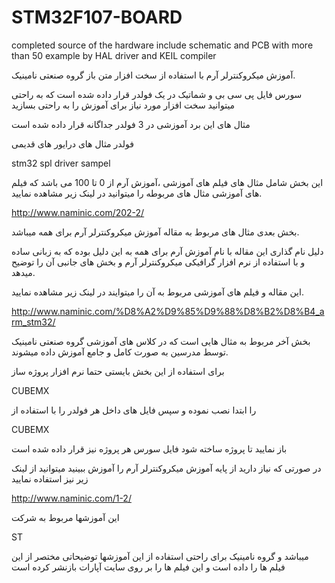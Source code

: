 # STM32F107-BOARD
completed source of the hardware include schematic and PCB with more than 50 example by HAL driver and KEIL compiler 

آموزش میکروکنترلر آرم با استفاده از سخت افزار متن باز گروه صنعتی نامینیک.

سورس فایل پی سی بی و شماتیک در یک فولدر قرار داده شده است که به راحتی میتوانید سخت افزار مورد نیاز برای آموزش را به راحتی بسازید

مثال های این برد آموزشی در 3 فولدر جداگانه قرار داده شده است

فولدر مثال های درایور های قدیمی

stm32 spl driver sampel

این بخش شامل مثال های فیلم های آموزشی ،آموزش آرم از 0 تا 100 می باشد که فیلم های آموزشی مثال های مربوطه را میتوانید در لینک زیر مشاهده نمایید.

http://www.naminic.com/202-2/

بخش بعدی مثال های مربوط به مقاله آموزش میکروکنترلر آرم برای همه میباشد.

دلیل نام گذاری این مقاله با نام آموزش آرم برای همه به این دلیل بوده که به زبانی ساده و با استفاده از نرم افزار گرافیکی میکروکنترلر آرم و بخش های جانبی آن را توضیح میدهد.

این مقاله و فیلم های آموزشی مربوط به آن را میتوایند در لینک زیر مشاهده نمایید.

http://www.naminic.com/%D8%A2%D9%85%D9%88%D8%B2%D8%B4_arm_stm32/

بخش آخر مربوط به مثال هایی است که در کلاس های آموزشی گروه صنعتی نامینیک توسط مدرسین به صورت کامل و جامع آموزش داده میشوند.

برای استفاده از این بخش بایستی حتما نرم افزار پروژه ساز

CUBEMX

را ابتدا نصب نموده و سپس فایل های داخل هر فولدر را با استفاده از 

CUBEMX 

باز نمایید تا پروژه ساخته شود فایل سورس هر پروژه نیز قرار داده شده است

 در صورتی که نیاز دارید از پایه آموزش میکروکنترلر آرم را آموزش ببینید میتوانید از لینک زیر نیز استفاده نمایید
 
 http://www.naminic.com/1-2/
 
 این آموزشها مربوط به شرکت 
 
 ST 
 
 میباشد و گروه نامینیک برای راحتی استفاده از این آموزشها توضیحاتی مختصر از این فیلم ها را داده است و این فیلم ها را بر روی سایت آپارات بازنشر کرده است
